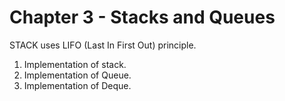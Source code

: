 # Chapter 3 - Stacks and Queues

STACK uses LIFO (Last In First Out) principle.

1. Implementation of stack.
2. Implementation of Queue.
3. Implementation of Deque.

